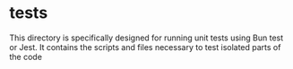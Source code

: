 # tests

This directory is specifically designed for running unit tests using Bun test or Jest. It contains the scripts and files necessary to test isolated parts of the code
